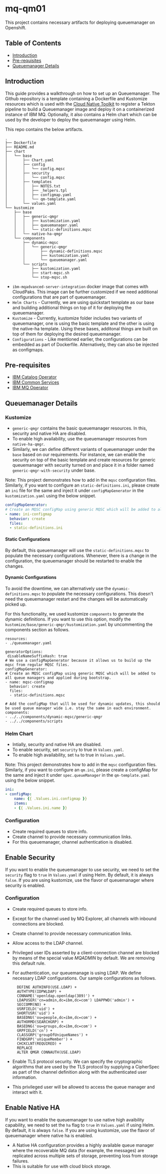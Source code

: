 # mq-qm01

This project contains necessary artifacts for deploying queuemanager on Openshift.

## Table of Contents

* [Introduction](#introduction)
* [Pre-requisites](#pre-requisites)
* [Queuemanager Details](#queuemanager-details)

## Introduction

This guide provides a walkthrough on how to set up an Queuemanager.  The Github repository is a template containing a Dockerfile and Kustomize resources which is used with the [Cloud Native Toolkit](https://cloudnativetoolkit.dev/) to register a Tekton pipeline to build a Queuemanager image and deploy it on a containerized instance of IBM MQ. Optionally, it also contains a Helm chart which can be used by the developer to deploy the queuemanager using Helm.

This repo contains the below artifacts.

```
.
├── Dockerfile
├── README.md
├── chart
│   └── base
│       ├── Chart.yaml
│       ├── config
│       │   └── config.mqsc
│       ├── security
│       │   └── config.mqsc
│       ├── templates
│       │   ├── NOTES.txt
│       │   ├── _helpers.tpl
│       │   ├── configmap.yaml
│       │   └── qm-template.yaml
│       └── values.yaml
└── kustomize
    ├── base
    │   ├── generic-qmgr
    │   │   ├── kustomization.yaml
    │   │   ├── queuemanager.yaml
    │   │   └── static-definitions.mqsc
    │   └── native-ha-qmgr
    └── components
        ├── dynamic-mqsc
        │   └── generic-qmgr
        │       ├── dynamic-definitions.mqsc
        │       ├── kustomization.yaml
        │       └── queuemanager.yaml
        └── scripts
            ├── kustomization.yaml
            ├── start-mqsc.sh
            └── stop-mqsc.sh
```

- `ibm-mqadvanced-server-integration` docker image that comes with CloudPaks. This image can be further customized if we need additional configurations that are part of queuemanager.
- `Helm Charts` - Currently, we are using quickstart template as our base and building additional things on top of it for deploying the queuemanager.
- `Kustomize` - Currently, kustomize folder includes two variants of queuemanager, one is using the basic template and the other is using the native-ha template. Using these bases, additonal things are built on top of them for deploying the desired queuemanager.
- `Configurations` - Like mentioned earlier, the configurations can be embedded as part of Dockerfile. Alternatively, they can also be injected as configmaps.

## Pre-requisites

- [IBM Catalog Operator](https://www.ibm.com/docs/en/app-connect/11.0.0?topic=iicia-enabling-operator-catalog-cloud-pak-foundational-services-operator)
- [IBM Common Services](https://github.com/IBM/ibm-common-service-operator)
- [IBM MQ Operator](https://www.ibm.com/docs/en/ibm-mq/9.2?topic=integration-using-mq-in-cloud-pak-openshift)

## Queuemanager Details

### Kustomize

- `generic-qmgr` contains the basic queuemanager resources. In this, security and native HA are disabled.
- To enable high availability, use the queuemanager resources from `native-ha-qmgr`.
- Similarly, we can define different variants of queuemanager under the `base` based on our requirements. For instance, we can enable the security on top of the basic template and create resources for generic queuemanager with security turned on and place it in a folder named `generic-qmgr-with-security` under base.

Note: This project demonstrates how to add in the `mqsc` configuration files. Similarly, if you want to configure an `static-definitions.ini`, please create an `ini` file for the same and inject it under `configMapGenerator` in the `kustomization.yaml` using the below snippet.

```yaml
configMapGenerator:
# Create an MQSC configMap using generic MQSC which will be added to all queue managers and applied during bootstrap.
- name: ini-configmap
  behavior: create
  files:
  - static-definitions.ini
```

#### Static Configurations

By default, this queuemanager will use the `static-definitions.mqsc` to populate the necessary configurations. Whenever, there is a change in the configuration, the queuemanager should be restarted to enable the changes.

#### Dynamic Configurations

To avoid the downtime, we can alternatively use the `dynamic-definitions.mqsc` to populate the necessary configurations. This doesn't need the queuemanager restart and the changes will be automatically picked up.

For this functionality, we used kustomize `components` to generate the dynamic definitions. If you want to use this option, modify the `kustomize/base/generic-qmgr/kustomization.yaml` by uncommenting the components section as follows.

```
resources:
- ./queuemanager.yaml

generatorOptions:
 disableNameSuffixHash: true
# We use a configMapGenerator because it allows us to build up the mqsc from regular MQSC files.
configMapGenerator:
# Create an MQSC configMap using generic MQSC which will be added to all queue managers and applied during bootstrap.
- name: mqsc-configmap
  behavior: create
  files:
  - static-definitions.mqsc

# Add the configMap that will be used for dynamic updates, this should be used queue manager wide i.e. stay the same in each environment.
components:
- ../../components/dynamic-mqsc/generic-qmgr
- ../../components/scripts
```

### Helm Chart

- Intially, security and native HA are disabled.
- To enable security, set `security` to true in `Values.yaml`.
- To enable high availability, set `ha` to true in `Values.yaml`.

Note: This project demonstrates how to add in the `mqsc` configuration files. Similarly, if you want to configure an `qm.ini`, please create a configMap for the same and inject it under `spec.queueManager` in the `qm-template.yaml` using the below snippet.

```yaml
ini:
- configMap:
    name: {{ .Values.ini.configmap }}
    items:
    - {{ .Values.ini.name }}
```

### Configuration

- Create required queues to store info.
- Create channel to provide necessary communication links.
- For this queuemanager, channel authentication is disabled.

## Enable Security

If you want to enable the queuemanager to use security, we need to set the `security` flag to `true` in `Values.yaml` if using Helm. By default, it is always `false`. If you are using kustomize, use the flavor of queuemanager where security is enabled.

### Configuration

- Create required queues to store info.
- Except for the channel used by MQ Explorer, all channels with inbound connections are blocked.
- Create channel to provide necessary communication links.
- Allow access to the LDAP channel.
- Privileged user IDs asserted by a client-connection channel are blocked by means of the special value *MQADMIN* by default. We are removing this default rule.
- For authentication, our queuemanage is using LDAP. We define necessary LDAP configurations. Our sample configurations as follows.

  ```
    DEFINE AUTHINFO(USE.LDAP) +
    AUTHTYPE(IDPWLDAP) +
    CONNAME('openldap.openldap(389)') +
    LDAPUSER('cn=admin,dc=ibm,dc=com') LDAPPWD('admin') +
    SECCOMM(NO) +
    USRFIELD('uid') +
    SHORTUSR('uid') +
    BASEDNU('ou=people,dc=ibm,dc=com') +
    AUTHORMD(SEARCHGRP) +
    BASEDNG('ou=groups,dc=ibm,dc=com') +
    GRPFIELD('cn') +
    CLASSGRP('groupOfUniqueNames') +
    FINDGRP('uniqueMember') +
    CHCKCLNT(REQUIRED) +
    REPLACE
    ALTER QMGR CONNAUTH(USE.LDAP)
  ```
- Enable TLS protocol security. We can specify the cryptographic algorithms that are used by the TLS protocol by supplying a CipherSpec as part of the channel definition along with the authenticated user information.
- This privileged user will be allowed to access the queue manager and interact with it.

## Enable Native HA

If you want to enable the queuemanager to use native high avaibility capability, we need to set the `ha` flag to `true` in `Values.yaml` if using Helm. By default, it is always `false`. If you are using kustomize, use the flavor of queuemanager where native ha is enabled.

- A Native HA configuration provides a highly available queue manager where the recoverable MQ data (for example, the messages)  are replicated across multiple sets of storage, preventing loss from storage failures.
- This is suitable for use with cloud block storage.
